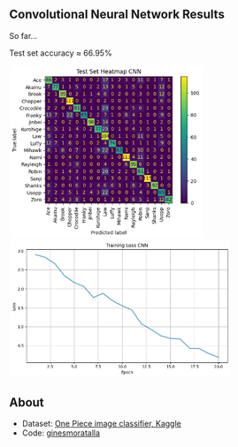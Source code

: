 
## Convolutional Neural Network Results
So far...

Test set accuracy $\approx$ 66.95%
<p>
  <img src="res/CNN/cnn_test_confussion_matrix_67.png" width="350"/> 
  <img src="res/CNN/training_loss_cnn_67.png" width="400" /> 
</p>

## About
- Dataset: [One Piece image classifier, Kaggle](https://www.kaggle.com/datasets/ibrahimserouis99/one-piece-image-classifier)
- Code: [ginesmoratalla](https://github.com/ginesmoratalla)
